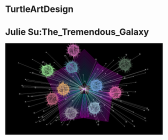 # TurtleArtDesign
<h1> Julie Su:The_Tremendous_Galaxy </h1>
<img src="https://github.com/KuroPanda21/TurtleArtDesign/blob/master/The_Tremendous_Galaxy.PNG">
